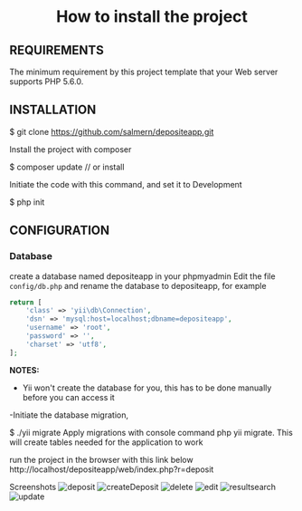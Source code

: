 <h1 align ="center"> How to install the project</h1>



REQUIREMENTS
------------

The minimum requirement by this project template that your Web server supports PHP 5.6.0.


INSTALLATION
------------
$ git clone https://github.com/salmern/depositeapp.git

Install the project with composer

$ composer update // or install

Initiate the code with this command, and set it to Development

$ php init

CONFIGURATION
-------------

### Database
create a database named depositeapp in your phpmyadmin
Edit the file `config/db.php` and rename the database to depositeapp, for example

```php
return [
    'class' => 'yii\db\Connection',
    'dsn' => 'mysql:host=localhost;dbname=depositeapp',
    'username' => 'root',
    'password' => '',
    'charset' => 'utf8',
];
```

**NOTES:**
- Yii won't create the database for you, this has to be done manually before you can access it 

-Initiate the database migration, 

$ ./yii migrate
Apply migrations with console command php yii migrate. This will create tables needed for the application to work

run the project in the browser with this link below 
http://localhost/depositeapp/web/index.php?r=deposit

Screenshots
![deposit](https://user-images.githubusercontent.com/50671163/160287240-a62138c6-8e56-43ff-8dc9-03cd43537729.PNG)
![createDeposit](https://user-images.githubusercontent.com/50671163/160287234-40b36804-9df0-4edd-b8e1-3d61b217e00a.PNG)
![delete](https://user-images.githubusercontent.com/50671163/160287239-49e47d9a-4ce2-4e40-8b38-2dc5663b7f07.PNG)
![edit](https://user-images.githubusercontent.com/50671163/160287242-3496feff-4be2-484d-accd-87b0bb182afc.PNG)
![resultsearch](https://user-images.githubusercontent.com/50671163/160287244-819dfc19-d206-4e3d-ab35-caf19de734e5.PNG)
![update](https://user-images.githubusercontent.com/50671163/160287246-d347aef8-baec-4b5f-b93a-481e32c9c88d.PNG)

